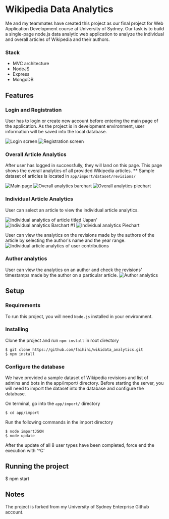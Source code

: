 # Wikipedia Data Analytics

Me and my teammates have created this project as our final project for Web Application Development course at University of Sydney. Our task is to build a single-page node.js data analytic web application to analyze the individual and overall articles of Wikipedia and their authors.

### Stack
* MVC architecture
* NodeJS
* Express
* MongoDB

## Features

### Login and Registration
User has to login or create new account before entering the main page of the application. As the project is in development environment, user information will be saved into the local database.

![Login screen](./images/Login.png)
![Registration screen](./images/Registration.png)

### Overall Article Analytics
After user has logged in successfully, they will land on this page. This page shows the overall analytics of all provided Wikipedia articles.
** Sample dataset of articles is located in `app/import/dataset/revisions/`

![Main page](./images/Overall_Analytics.png)
![Overall analytics barchart](./images/Overall_analytics_barchart.png)
![Overall analytics piechart](./images/Overall_analytics_piechart.png)

### Individual Article Analytics
User can select an article to view the individual article analytics.

![Individual analytics of article titled 'Japan'](./images/Individual_analytics.png)
![Individual analytics Barchart #1](./images/Individual_barchart1.png)
![Individual analytics Piechart](./images/Individual_piechart.png)

User can view the analytics on the revisions made by the authors of the article by selecting the author's name and the year range.
![Individual article analytics of user contributions](./images/Individual_barchart2.png)

### Author analytics
User can view the analytics on an author and check the revisions' timestamps made by the author on a particular article.
![Author analytics](./images/Author_analytics.png)

## Setup

### Requirements

To run this project, you will need `Node.js` installed in your environment.

### Installing

Clone the project and run `npm install` in root directory

```
$ git clone https://github.com/faihihi/wikidata_analytics.git
$ npm install
```

### Configure the database

We have provided a sample dataset of Wikipedia revisions and list of admins and bots in the app/import/ directory. Before starting the server, you will need to import the dataset into the database and configure the database.

On terminal, go into the `app/import/` directory

```
$ cd app/import
```

Run the following commands in the import directory

```
$ node importJSON
$ node update
```
After the update of all 8 user types have been completed, force end the execution with  '^C'

## Running the project

$ npm start

## Notes
The project is forked from my University of Sydney Enterprise Github account.
